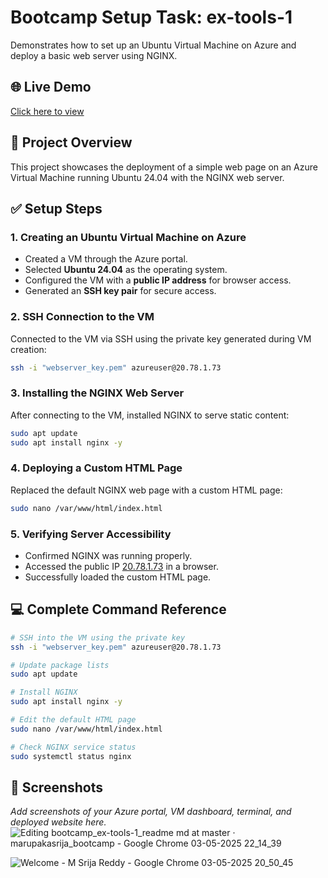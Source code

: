 # Bootcamp Setup Task: ex-tools-1

Demonstrates how to set up an Ubuntu Virtual Machine on Azure and deploy a basic web server using NGINX.

## 🌐 Live Demo
[Click here to view](http://20.78.1.73)

## 📝 Project Overview
This project showcases the deployment of a simple web page on an Azure Virtual Machine running Ubuntu 24.04 with the NGINX web server.

## ✅ Setup Steps

### 1. Creating an Ubuntu Virtual Machine on Azure
- Created a VM through the Azure portal.
- Selected **Ubuntu 24.04** as the operating system.
- Configured the VM with a **public IP address** for browser access.
- Generated an **SSH key pair** for secure access.

### 2. SSH Connection to the VM
Connected to the VM via SSH using the private key generated during VM creation:

```bash
ssh -i "webserver_key.pem" azureuser@20.78.1.73
```

### 3. Installing the NGINX Web Server
After connecting to the VM, installed NGINX to serve static content:

```bash
sudo apt update
sudo apt install nginx -y
```

### 4. Deploying a Custom HTML Page
Replaced the default NGINX web page with a custom HTML page:

```bash
sudo nano /var/www/html/index.html
```

### 5. Verifying Server Accessibility
- Confirmed NGINX was running properly.
- Accessed the public IP [20.78.1.73](http://20.78.1.73) in a browser.
- Successfully loaded the custom HTML page.

## 💻 Complete Command Reference

```bash
# SSH into the VM using the private key
ssh -i "webserver_key.pem" azureuser@20.78.1.73

# Update package lists
sudo apt update

# Install NGINX
sudo apt install nginx -y

# Edit the default HTML page
sudo nano /var/www/html/index.html

# Check NGINX service status
sudo systemctl status nginx
```


## 📸 Screenshots
*Add screenshots of your Azure portal, VM dashboard, terminal, and deployed website here.*
![Editing bootcamp_ex-tools-1_readme md at master · marupakasrija_bootcamp - Google Chrome 03-05-2025 22_14_39](https://github.com/user-attachments/assets/d3d7c670-8ace-4ddc-adea-29c65ae80a74)

![Welcome - M Srija Reddy - Google Chrome 03-05-2025 20_50_45](https://github.com/user-attachments/assets/bc85df22-9b2b-4748-bb78-38c66d95b121)
